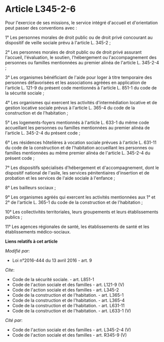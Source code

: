 # Article L345-2-6

Pour l'exercice de ses missions, le service intégré d'accueil et d'orientation peut passer des conventions avec : 

1° Les personnes morales de droit public ou de droit privé concourant au dispositif de veille sociale prévu à l'article L.
345-2 ; 

2° Les personnes morales de droit public ou de droit privé assurant l'accueil, l'évaluation, le soutien, l'hébergement ou
l'accompagnement des personnes ou familles mentionnées au premier alinéa de l'article L. 345-2-4 ; 

3° Les organismes bénéficiant de l'aide pour loger à titre temporaire des personnes défavorisées et les associations agréées
en application de l'article L. 121-9 du présent code mentionnés à l'article L. 851-1 du code de la sécurité sociale ; 

4° Les organismes qui exercent les activités d'intermédiation locative et de gestion locative sociale prévus à l'article L.
365-4 du code de la construction et de l'habitation ; 

5° Les logements-foyers mentionnés à l'article L. 633-1 du même code accueillant les personnes ou familles mentionnées au
premier alinéa de l'article L. 345-2-4 du présent code ; 

6° Les résidences hôtelières à vocation sociale prévues à l'article L. 631-11 du code de la construction et de l'habitation
accueillant les personnes ou familles mentionnées au même premier alinéa de l'article L. 345-2-4 du présent code ; 

7° Les dispositifs spécialisés d'hébergement et d'accompagnement, dont le dispositif national de l'asile, les services
pénitentiaires d'insertion et de probation et les services de l'aide sociale à l'enfance ; 

8° Les bailleurs sociaux ; 

9° Les organismes agréés qui exercent les activités mentionnées aux 1° et 2° de l'article L. 365-1 du code de la construction
et de l'habitation ; 

10° Les collectivités territoriales, leurs groupements et leurs établissements publics ; 

11° Les agences régionales de santé, les établissements de santé et les établissements médico-sociaux.

**Liens relatifs à cet article**

_Modifié par_:

  - Loi n°2016-444 du 13 avril 2016 - art. 9

_Cite_:

  - Code de la sécurité sociale. - art. L851-1
  - Code de l'action sociale et des familles - art. L121-9 (V)
  - Code de l'action sociale et des familles - art. L345-2
  - Code de la construction et de l'habitation. - art. L365-1
  - Code de la construction et de l'habitation. - art. L365-4
  - Code de la construction et de l'habitation. - art. L631-11
  - Code de la construction et de l'habitation. - art. L633-1 (V)

_Cité par_:

  - Code de l'action sociale et des familles - art. L345-2-4 (V)
  - Code de l'action sociale et des familles - art. R345-9 (V)
